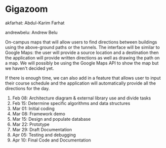 Gigazoom
========

akfarhat: Abdul-Karim Farhat

andrewbelu: Andrew Belu

On-campus maps that will allow users to find directions between buildings using the above-ground paths or the tunnels.
The interface will be similar to Google Maps: the user will provide a source location and a destination then the application will provide written directions as well as drawing the path on a map. 
We will possibly be using the Google Maps API to show the map but we haven't decided yet.

If there is enough time, we can also add in a feature that allows user to input their course schedule and the application will automatically provide all the directions for the day. 

1. Feb 08: Architecture diagram & external library use and divide tasks
2. Feb 15: Determine specific algorithms and data structures
3. Mar 01: Initial coding
4. Mar 08: Framework demo
5. Mar 15: Design and populate database
6. Mar 22: Prototype
7. Mar 29: Draft Documentation
8. Apr 05: Testing and debugging
9. Apr 10: Final Code and Documentation
